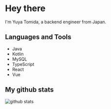 # Hey there

I'm Yuya Tomida, a backend engineer from Japan.


## Languages and Tools
- Java
- Kotlin
- MySQL
- TypeScript
- React
- Vue 

##  My github stats

![github stats](https://github-readme-stats.vercel.app/api?username=ty-v1&theme=dark)
